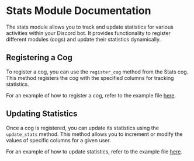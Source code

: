 # Stats Module Documentation

The stats module allows you to track and update statistics for various activities within your Discord bot. It provides functionality to register different modules (cogs) and update their statistics dynamically.

## Registering a Cog

To register a cog, you can use the `register_cog` method from the Stats cog. This method registers the cog with the specified columns for tracking statistics.

For an example of how to register a cog, refer to the example file [here](docs/examples/ping.py).

## Updating Statistics

Once a cog is registered, you can update its statistics using the `update_stats` method. This method allows you to increment or modify the values of specific columns for a given user.

For an example of how to update statistics, refer to the example file [here](docs/examples/ping.py).

